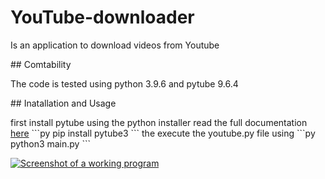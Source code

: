 # YouTube-downloader

<p>
Is an application to download videos from Youtube
</p>
## Comtability
<p>
The code is tested using python 3.9.6 and pytube 9.6.4
</p>
## Inatallation and Usage 
 <p>
 first install pytube using the python installer read the full documentation  <a href = "https://pytube.io/en/latest/">here</a>
 ```py
 pip install pytube3
 ```
 the execute the youtube.py file using
 ```py
 python3 main.py
```
 </p>
 
 [![Screenshot of a working program](https://i.postimg.cc/cCV4dHbh/Screenshot-4.png)](https://postimg.cc/kRvdcn9R)
